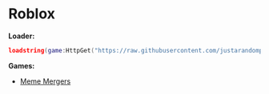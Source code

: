 # Roblox

**Loader:**
```lua
loadstring(game:HttpGet("https://raw.githubusercontent.com/justarandompersonongithub/Roblox/main/Loader", true))()
```

**Games:**
- [Meme Mergers](https://www.roblox.com/games/11636413564/Meme-Mergers)
